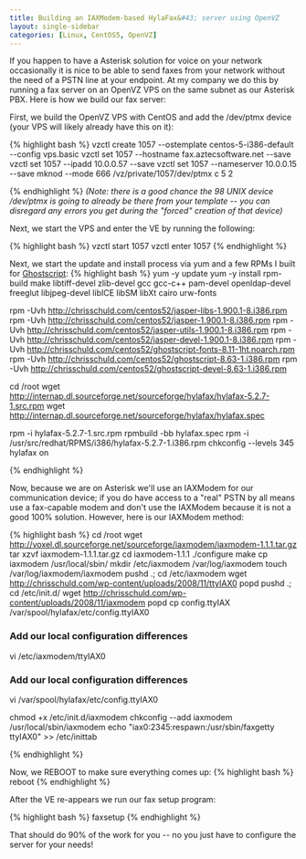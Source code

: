 ```yaml
---
title: Building an IAXModem-based HylaFax&#43; server using OpenVZ
layout: single-sidebar
categories: [Linux, CentOS5, OpenVZ]
---
```


If you happen to have a Asterisk solution for voice on your network occasionally it is nice to be able to send faxes from your network without the need of a PSTN line at your endpoint.  At my company we do this by running a fax server on an OpenVZ VPS on the same subnet as our Asterisk PBX.  Here is how we build our fax server:

First, we build the OpenVZ VPS with CentOS and add the /dev/ptmx device (your VPS will likely already have this on it):

{% highlight bash %}
vzctl create 1057 --ostemplate centos-5-i386-default --config vps.basic
vzctl set 1057 --hostname fax.aztecsoftware.net --save
vzctl set 1057 --ipadd 10.0.0.57 --save
vzctl set 1057 --nameserver 10.0.0.15 --save
mknod --mode 666 /vz/private/1057/dev/ptmx c 5 2

{% endhighlight %}
<em>(Note: there is a good chance the 98 UNIX device /dev/ptmx is going to already be there from your template -- you can disregard any errors you get during the "forced" creation of that device)</em>

Next, we start the VPS and enter the VE by running the following:

{% highlight bash %}
vzctl start 1057
vzctl enter 1057
{% endhighlight %}

Next, we start the update and install process via yum and a few RPMs I built for <a href="http://chrisschuld.com/2008/11/updating-ghostscript-on-centos-52-ghostscript-863/">Ghostscript</a>:
{% highlight bash %}
yum -y update
yum -y install rpm-build make libtiff-devel zlib-devel gcc gcc-c++ pam-devel openldap-devel freeglut libjpeg-devel libICE libSM libXt cairo urw-fonts

rpm -Uvh http://chrisschuld.com/centos52/jasper-libs-1.900.1-8.i386.rpm
rpm -Uvh http://chrisschuld.com/centos52/jasper-1.900.1-8.i386.rpm
rpm -Uvh http://chrisschuld.com/centos52/jasper-utils-1.900.1-8.i386.rpm
rpm -Uvh http://chrisschuld.com/centos52/jasper-devel-1.900.1-8.i386.rpm
rpm -Uvh http://chrisschuld.com/centos52/ghostscript-fonts-8.11-1ht.noarch.rpm
rpm -Uvh http://chrisschuld.com/centos52/ghostscript-8.63-1.i386.rpm
rpm -Uvh http://chrisschuld.com/centos52/ghostscript-devel-8.63-1.i386.rpm

cd /root
wget http://internap.dl.sourceforge.net/sourceforge/hylafax/hylafax-5.2.7-1.src.rpm
wget http://internap.dl.sourceforge.net/sourceforge/hylafax/hylafax.spec

rpm -i hylafax-5.2.7-1.src.rpm
rpmbuild -bb hylafax.spec
rpm -i /usr/src/redhat/RPMS/i386/hylafax-5.2.7-1.i386.rpm
chkconfig --levels 345 hylafax on

{% endhighlight %}

Now, because we are on Asterisk we'll use an IAXModem for our communication device; if you do have access to a "real" PSTN by all means use a fax-capable modem and don't use the IAXModem because it is not a good 100% solution.  However, here is our IAXModem method:

{% highlight bash %}
cd /root
wget http://voxel.dl.sourceforge.net/sourceforge/iaxmodem/iaxmodem-1.1.1.tar.gz
tar xzvf iaxmodem-1.1.1.tar.gz
cd iaxmodem-1.1.1
./configure
make
cp iaxmodem /usr/local/sbin/
mkdir /etc/iaxmodem /var/log/iaxmodem
touch /var/log/iaxmodem/iaxmodem
pushd .; cd /etc/iaxmodem
wget http://chrisschuld.com/wp-content/uploads/2008/11/ttyIAX0
popd
pushd .; cd /etc/init.d/
wget http://chrisschuld.com/wp-content/uploads/2008/11/iaxmodem
popd
cp config.ttyIAX /var/spool/hylafax/etc/config.ttyIAX0

### Add our local configuration differences
vi /etc/iaxmodem/ttyIAX0

### Add our local configuration differences
vi /var/spool/hylafax/etc/config.ttyIAX0

chmod +x /etc/init.d/iaxmodem
chkconfig --add iaxmodem
/usr/local/sbin/iaxmodem
echo "iax0:2345:respawn:/usr/sbin/faxgetty ttyIAX0" >> /etc/inittab

{% endhighlight %}

Now, we REBOOT to make sure everything comes up:
{% highlight bash %}
reboot
{% endhighlight %}

After the VE re-appears we run our fax setup program:

{% highlight bash %}
faxsetup
{% endhighlight %}

That should do 90% of the work for you -- no you just have to configure the server for your needs!

